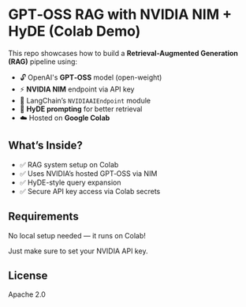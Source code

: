 # GPT‑OSS RAG with NVIDIA NIM + HyDE (Colab Demo)

This repo showcases how to build a **Retrieval-Augmented Generation (RAG)** pipeline using:

- 🔓 OpenAI's **GPT‑OSS** model (open-weight)
- ⚡ **NVIDIA NIM** endpoint via API key
- 🧱 LangChain’s `NVIDIAAIEndpoint` module
- 🧠 **HyDE prompting** for better retrieval
- ☁️ Hosted on **Google Colab**

## What’s Inside?

- ✅ RAG system setup on Colab
- ✅ Uses NVIDIA’s hosted GPT‑OSS via NIM
- ✅ HyDE-style query expansion
- ✅ Secure API key access via Colab secrets

## Requirements

No local setup needed — it runs on Colab!

Just make sure to set your NVIDIA API key.

## License

Apache 2.0


